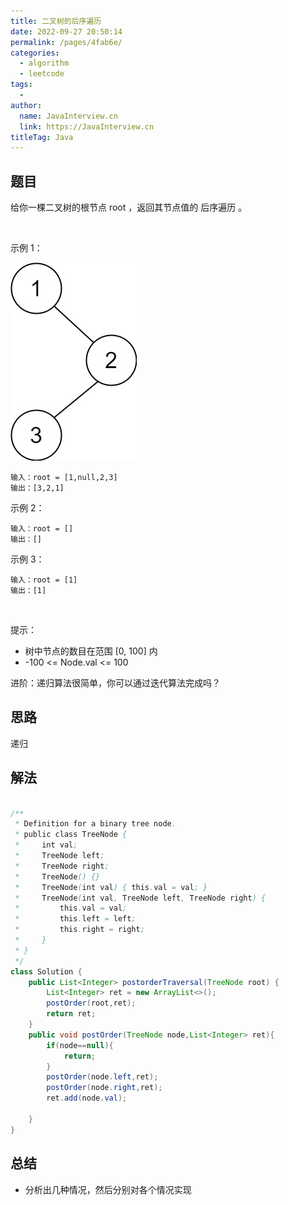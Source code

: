 ```yaml
---
title: 二叉树的后序遍历
date: 2022-09-27 20:50:14
permalink: /pages/4fab6e/
categories:
  - algorithm
  - leetcode
tags:
  - 
author: 
  name: JavaInterview.cn
  link: https://JavaInterview.cn
titleTag: Java
---
```


## 题目

给你一棵二叉树的根节点 root ，返回其节点值的 后序遍历 。

 

示例 1：

![](/media/pictures/leetcode/pre1.jpeg)

    输入：root = [1,null,2,3]
    输出：[3,2,1]
示例 2：

    输入：root = []
    输出：[]
示例 3：

    输入：root = [1]
    输出：[1]
 

提示：

- 树中节点的数目在范围 [0, 100] 内
- -100 <= Node.val <= 100

进阶：递归算法很简单，你可以通过迭代算法完成吗？

## 思路

递归

## 解法
```java

/**
 * Definition for a binary tree node.
 * public class TreeNode {
 *     int val;
 *     TreeNode left;
 *     TreeNode right;
 *     TreeNode() {}
 *     TreeNode(int val) { this.val = val; }
 *     TreeNode(int val, TreeNode left, TreeNode right) {
 *         this.val = val;
 *         this.left = left;
 *         this.right = right;
 *     }
 * }
 */
class Solution {
    public List<Integer> postorderTraversal(TreeNode root) {
        List<Integer> ret = new ArrayList<>();
        postOrder(root,ret);
        return ret;
    }
    public void postOrder(TreeNode node,List<Integer> ret){
        if(node==null){
            return;
        }
        postOrder(node.left,ret);
        postOrder(node.right,ret);
        ret.add(node.val);

    }
}
```

## 总结

- 分析出几种情况，然后分别对各个情况实现 
